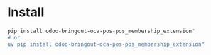 # Install

```bash
pip install odoo-bringout-oca-pos-pos_membership_extension"
# or
uv pip install odoo-bringout-oca-pos-pos_membership_extension"
```
